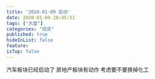 ```yaml
---
title: '2020-01-09 启动'
date: 2020-01-09 20:45:51
tags: ["大盘"]
categories: "投资"
published: true
hideInList: false
feature: 
isTop: false
---
```

汽车板块已经启动了
房地产板块有动作
考虑要不要换掉化工
<!-- more -->
